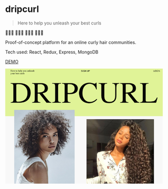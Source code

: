 # dripcurl 

> Here to help you unleash your best curls

👩🏼‍🦱 
👩🏽‍🦱
👩🏾‍🦱 
👩🏿‍🦱 

Proof-of-concept platform for an online curly hair communities.

Tech used: React, Redux, Express, MongoDB

[DEMO](https://ancient-woodland-39691.herokuapp.com)

![screenshot](dcurl.png)
